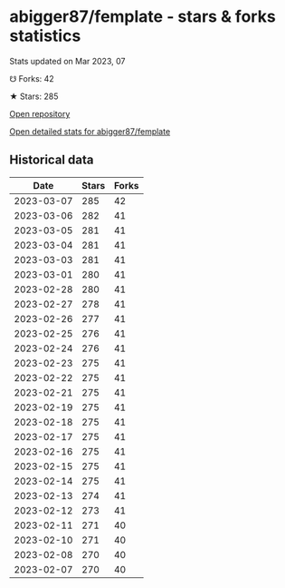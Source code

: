 # abigger87/femplate - stars & forks statistics

Stats updated on Mar 2023, 07

☋ Forks: 42

★ Stars: 285

[Open repository](https://github.com/abigger87/femplate)

[Open detailed stats for abigger87/femplate](https://reviewgithub.com/rep/abigger87/femplate)

## Historical data
| Date | Stars | Forks |
|------|-------|-------|
| 2023-03-07 | 285 | 42 | 
| 2023-03-06 | 282 | 41 | 
| 2023-03-05 | 281 | 41 | 
| 2023-03-04 | 281 | 41 | 
| 2023-03-03 | 281 | 41 | 
| 2023-03-01 | 280 | 41 | 
| 2023-02-28 | 280 | 41 | 
| 2023-02-27 | 278 | 41 | 
| 2023-02-26 | 277 | 41 | 
| 2023-02-25 | 276 | 41 | 
| 2023-02-24 | 276 | 41 | 
| 2023-02-23 | 275 | 41 | 
| 2023-02-22 | 275 | 41 | 
| 2023-02-21 | 275 | 41 | 
| 2023-02-19 | 275 | 41 | 
| 2023-02-18 | 275 | 41 | 
| 2023-02-17 | 275 | 41 | 
| 2023-02-16 | 275 | 41 | 
| 2023-02-15 | 275 | 41 | 
| 2023-02-14 | 275 | 41 | 
| 2023-02-13 | 274 | 41 | 
| 2023-02-12 | 273 | 41 | 
| 2023-02-11 | 271 | 40 | 
| 2023-02-10 | 271 | 40 | 
| 2023-02-08 | 270 | 40 | 
| 2023-02-07 | 270 | 40 | 

